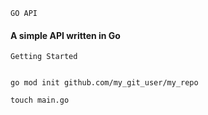 ```GO API```

#### A simple API written in Go


```Getting Started```


````

go mod init github.com/my_git_user/my_repo

touch main.go

````
